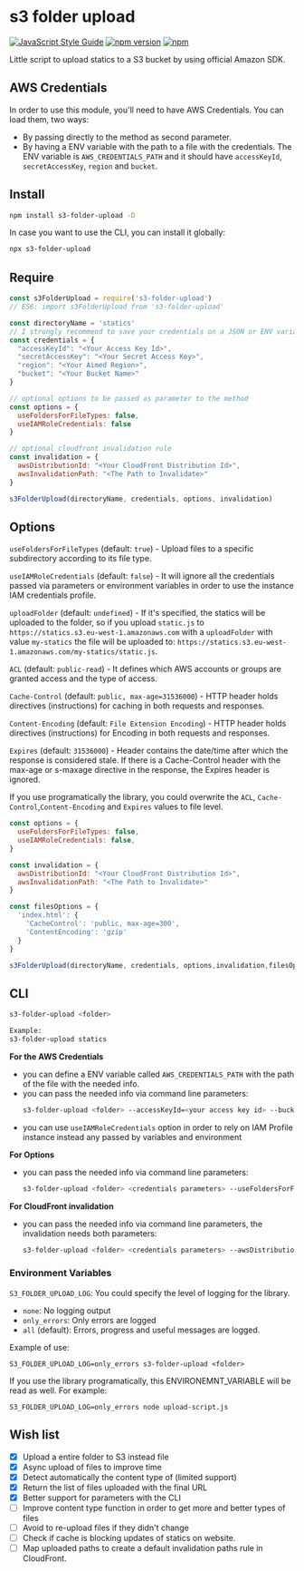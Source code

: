 # s3 folder upload

[![JavaScript Style Guide](https://img.shields.io/badge/code%20style-standard-brightgreen.svg)](http://standardjs.com/)
[![npm version](https://badge.fury.io/js/s3-folder-upload.svg)](https://badge.fury.io/js/s3-folder-upload)
[![npm](https://img.shields.io/npm/dm/s3-folder-upload.svg?maxAge=2592000)]()

Little script to upload statics to a S3 bucket by using official Amazon SDK.

## AWS Credentials

In order to use this module, you'll need to have AWS Credentials. You can load them, two ways:

* By passing directly to the method as second parameter.
* By having a ENV variable with the path to a file with the credentials.
  The ENV variable is `AWS_CREDENTIALS_PATH` and it should have `accessKeyId`, `secretAccessKey`, `region` and `bucket`.

## Install

```bash
npm install s3-folder-upload -D
```

In case you want to use the CLI, you can install it globally:

```bash
npx s3-folder-upload
```

## Require
```javascript
const s3FolderUpload = require('s3-folder-upload')
// ES6: import s3FolderUpload from 's3-folder-upload'

const directoryName = 'statics'
// I strongly recommend to save your credentials on a JSON or ENV variables, or command line args
const credentials = {
  "accessKeyId": "<Your Access Key Id>",
  "secretAccessKey": "<Your Secret Access Key>",
  "region": "<Your Aimed Region>",
  "bucket": "<Your Bucket Name>"
}

// optional options to be passed as parameter to the method
const options = {
  useFoldersForFileTypes: false,
  useIAMRoleCredentials: false
}

// optional cloudfront invalidation rule
const invalidation = {
  awsDistributionId: "<Your CloudFront Distribution Id>",
  awsInvalidationPath: "<The Path to Invalidate>"
}

s3FolderUpload(directoryName, credentials, options, invalidation)
```

## Options
`useFoldersForFileTypes` (default: `true`) - Upload files to a specific subdirectory according to its file type.

`useIAMRoleCredentials` (default: `false`) - It will ignore all the credentials passed via parameters or environment variables in order to use the instance IAM credentials profile.

`uploadFolder` (default: `undefined`) - If it's specified, the statics will be uploaded to the folder, so if you upload `static.js` to `https://statics.s3.eu-west-1.amazonaws.com` with a `uploadFolder` with value `my-statics` the file will be uploaded to: `https://statics.s3.eu-west-1.amazonaws.com/my-statics/static.js`.

`ACL` (default: `public-read`) - It defines which AWS accounts or groups are granted access and the type of access.

`Cache-Control` (default: `public, max-age=31536000`) - HTTP header holds directives (instructions) for caching in both requests and responses.

`Content-Encoding` (default: `File Extension Encoding`) - HTTP header holds directives (instructions) for Encoding in both requests and responses.

`Expires` (default: `31536000`) - Header contains the date/time after which the response is considered stale. If there is a Cache-Control header with the max-age or s-maxage directive in the response, the Expires header is ignored.

If you use programatically the library, you could overwrite the `ACL`, `Cache-Control`,`Content-Encoding` and `Expires` values to file level.

```javascript
const options = {
  useFoldersForFileTypes: false,
  useIAMRoleCredentials: false,
}

const invalidation = {
  awsDistributionId: "<Your CloudFront Distribution Id>",
  awsInvalidationPath: "<The Path to Invalidate>"
}

const filesOptions = {
  'index.html': {
    'CacheControl': 'public, max-age=300',
    'ContentEncoding': 'gzip'
  }
}

s3FolderUpload(directoryName, credentials, options,invalidation,filesOptions)
```

## CLI
```bash
s3-folder-upload <folder>

Example:
s3-folder-upload statics
```

**For the AWS Credentials**

* you can define a ENV variable called `AWS_CREDENTIALS_PATH` with the path of the file with the needed info.
* you can pass the needed info via command line parameters:
    ```bash
    s3-folder-upload <folder> --accessKeyId=<your access key id> --bucket=<destination bucket> --region=<region> --secretAccessKey=<your secret access key>
    ```
* you can use `useIAMRoleCredentials` option in order to rely on IAM Profile instance instead any passed by variables and environment

**For Options**

* you can pass the needed info via command line parameters:
    ```bash
    s3-folder-upload <folder> <credentials parameters> --useFoldersForFileTypes=false
    ```

**For CloudFront invalidation**

* you can pass the needed info via command line parameters, the invalidation needs both parameters:
    ```bash
    s3-folder-upload <folder> <credentials parameters> --awsDistributionId=<distributionId> --awsInvalidationPath="/js/*"

### Environment Variables
`S3_FOLDER_UPLOAD_LOG`: You could specify the level of logging for the library.
* `none`: No logging output
* `only_errors`: Only errors are logged
* `all` (default): Errors, progress and useful messages are logged.

Example of use:
```
S3_FOLDER_UPLOAD_LOG=only_errors s3-folder-upload <folder>
```

If you use the library programatically, this ENVIRONEMNT_VARIABLE will be read as well. For example:

```
S3_FOLDER_UPLOAD_LOG=only_errors node upload-script.js
```

## Wish list

- [x] Upload a entire folder to S3 instead file
- [x] Async upload of files to improve time
- [x] Detect automatically the content type of (limited support)
- [x] Return the list of files uploaded with the final URL
- [x] Better support for parameters with the CLI
- [ ] Improve content type function in order to get more and better types of files
- [ ] Avoid to re-upload files if they didn't change
- [ ] Check if cache is blocking updates of statics on website.
- [ ] Map uploaded paths to create a default invalidation paths rule in CloudFront.
